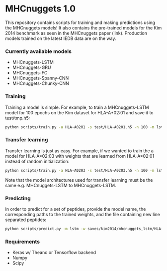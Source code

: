 # MHCnuggets 1.0

This repository contains scripts for training and making
predictions using the MHCnuggets models! It also
contains the pre-trained models for the Kim 2014 benchmark
as seen in the MHCnuggets paper (link). Production models
trained on the latest IEDB data are on the way.

### Currently available models ###
* MHCnuggets-LSTM
* MHCnuggets-GRU
* MHCnuggets-FC
* MHCnuggets-Spanny-CNN
* MHCnuggets-Chunky-CNN

### Training ###
Training a model is simple. For example, to train a MHCnuggets-LSTM model
for 100 epochs on the Kim dataset for HLA-A\*02:01 and save it to test/tmp.h5:
```bash
python scripts/train.py -a HLA-A0201 -s test/HLA-A0201.h5 -n 100 -m lstm -d data/kim2014/train.csv
```

### Transfer learning ###
Transfer learning is just as easy. For example, if we wanted to train the
a model for HLA-A\*02:03 with weights that are learned from HLA-A\*02:01 instead of
random initialization:
```bash
python scripts/train.py -a HLA-A0203 -s test/HLA-A0203.h5 -n 100 -m lstm -d data/kim2014/train.csv -t test/HLA-A0201.h5
```
Note that the model architectures used for transfer learning must be the same e.g. MHCnuggets-LSTM to MHCnuggets-LSTM.


### Predicting ###
In order to predict for a set of peptides, provide the model name, the corresponding paths
to the trained weights, and the file containing new line separated peptides:
```bash
python scripts/predict.py -m lstm -w saves/kim2014/mhcnuggets_lstm/HLA-A0203.h5 -p test/test_peptides.peps
```


### Requirements ###
* Keras w/ Theano or Tensorflow backend
* Numpy
* Scipy